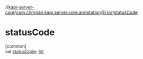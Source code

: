 //[kapi-server-core](../../../index.md)/[com.chrynan.kapi.server.core.annotation](../index.md)/[Error](index.md)/[statusCode](status-code.md)

# statusCode

[common]\
val [statusCode](status-code.md): [Int](https://kotlinlang.org/api/latest/jvm/stdlib/kotlin/-int/index.html)
